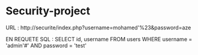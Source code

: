 # Security-project


URL :
http://securite/index.php?username=mohamed'%23&password=aze

EN REQUETE SQL :
SELECT id, username FROM users WHERE username = 'admin'#' AND password = 'test'